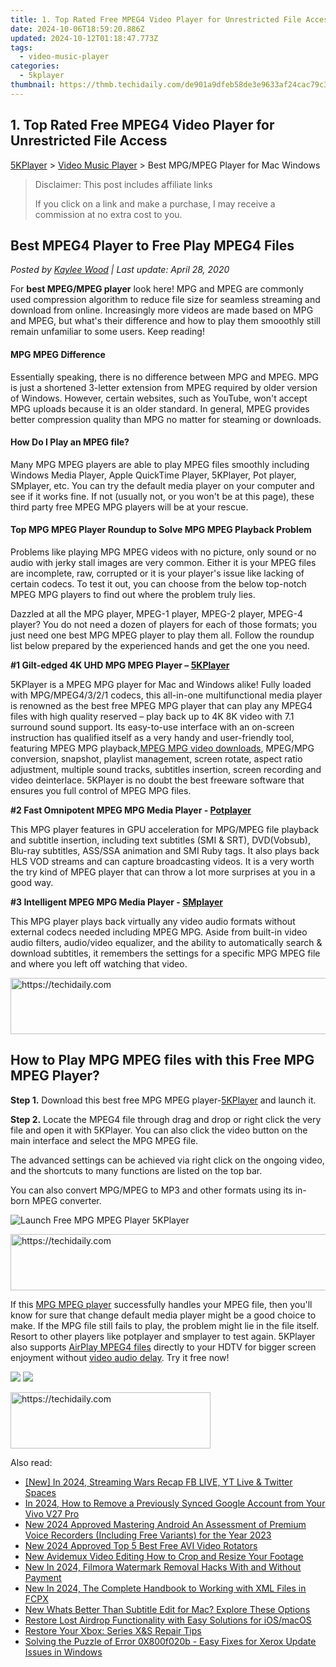 ```yaml
---
title: 1. Top Rated Free MPEG4 Video Player for Unrestricted File Access
date: 2024-10-06T18:59:20.886Z
updated: 2024-10-12T01:18:47.773Z
tags:
  - video-music-player
categories:
  - 5kplayer
thumbnail: https://thmb.techidaily.com/de901a9dfeb58de3e9633af24cac79c38827e6567ccf0cdebe9976885fce2e39.png
---
```


## 1. Top Rated Free MPEG4 Video Player for Unrestricted File Access

[5KPlayer](https://tools.techidaily.com/5kplayer/products/) \> [Video Music Player](https://tools.techidaily.com/5kplayer/video-music-player/) \> Best MPG/MPEG Player for Mac Windows

>  Disclaimer: This post includes affiliate links
>
>  If you click on a link and make a purchase, I may receive a commission at no extra cost to you.
>

## Best MPEG4 Player to Free Play MPEG4 Files

 _Posted by [Kaylee Wood](https://www.quora.com/profile/Amanda-Hu-21) | Last update: April 28, 2020_

For **best MPEG/MPEG player** look here! MPG and MPEG are commonly used compression algorithm to reduce file size for seamless streaming and download from online. Increasingly more videos are made based on MPG and MPEG, but what's their difference and how to play them smooothly still remain unfamiliar to some users. Keep reading! 

#### **MPG MPEG Difference**

Essentially speaking, there is no difference between MPG and MPEG. MPG is just a shortened 3-letter extension from MPEG required by older version of Windows. However, certain websites, such as YouTube, won't accept MPG uploads because it is an older standard. In general, MPEG provides better compression quality than MPG no matter for steaming or downloads. 

#### **How Do I Play an MPEG file?**

Many MPG MPEG players are able to play MPEG files smoothly including Windows Media Player, Apple QuickTime Player, 5KPlayer, Pot player, SMplayer, etc. You can try the default media player on your computer and see if it works fine. If not (usually not, or you won't be at this page), these third party free MPEG MPG players will be at your rescue. 

#### **Top MPG MPEG Player Roundup to Solve MPG MPEG Playback Problem**

Problems like playing MPG MPEG videos with no picture, only sound or no audio with jerky stall images are very common. Either it is your MPEG files are incomplete, raw, corrupted or it is your player's issue like lacking of certain codecs. To test it out, you can choose from the below top-notch MPEG MPG players to find out where the problem truly lies. 

Dazzled at all the MPG player, MPEG-1 player, MPEG-2 player, MPEG-4 player? You do not need a dozen of players for each of those formats; you just need one best MPG MPEG player to play them all. Follow the roundup list below prepared by the experienced hands and get the one you need. 

**#1 Gilt-edged 4K UHD MPG MPEG Player – [5KPlayer](https://tools.techidaily.com/5kplayer/products/)** 

5KPlayer is a MPEG MPG player for Mac and Windows alike! Fully loaded with MPG/MPEG4/3/2/1 codecs, this all-in-one multifunctional media player is renowned as the best free MPEG MPG player that can play any MPEG4 files with high quality reserved – play back up to 4K 8K video with 7.1 surround sound support. Its easy-to-use interface with an on-screen instruction has qualified itself as a very handy and user-friendly tool, featuring MPEG MPG playback,[MPEG MPG video downloads](https://tools.techidaily.com/5kplayer/youtube-download/), MPEG/MPG conversion, snapshot, playlist management, screen rotate, aspect ratio adjustment, multiple sound tracks, subtitles insertion, screen recording and video deinterlace. 5KPlayer is no doubt the best freeware software that ensures you full control of MPEG MPG files.

**#2 Fast Omnipotent MPEG MPG Media Player - [Potplayer](https://potplayer.daum.net/)**

This MPG player features in GPU acceleration for MPG/MPEG file playback and subtitle insertion, including text subtitles (SMI & SRT), DVD(Vobsub), Blu-ray subtitles, ASS/SSA animation and SMI Ruby tags. It also plays back HLS VOD streams and can capture broadcasting videos. It is a very worth the try kind of MPEG player that can throw a lot more surprises at you in a good way.

**#3 Intelligent MPEG MPG Media Player - [SMplayer](http://smplayer.sourceforge.net/)**

This MPG player plays back virtually any video audio formats without external codecs needed including MPEG MPG. Aside from built-in video audio filters, audio/video equalizer, and the ability to automatically search & download subtitles, it remembers the settings for a specific MPG MPEG file and where you left off watching that video. 

<!-- affiliate ads begin -->
<a href="https://appsumo.8odi.net/c/5597632/2123738/7443" target="_top" id="2123738">
  <img src="//a.impactradius-go.com/display-ad/7443-2123738" border="0" alt="https://techidaily.com" width="600" height="90"/>
</a>
<img height="0" width="0" src="https://appsumo.8odi.net/i/5597632/2123738/7443" style="position:absolute;visibility:hidden;" border="0" />
<!-- affiliate ads end -->

## How to Play MPG MPEG files with this Free MPG MPEG Player?

**Step 1\.** Download this best free MPG MPEG player-[5KPlayer](https://tools.techidaily.com/5kplayer/products/) and launch it.

**Step 2.** Locate the MPEG4 file through drag and drop or right click the very file and open it with 5KPlayer. You can also click the video button on the main interface and select the MPG MPEG file.

The advanced settings can be achieved via right click on the ongoing video, and the shortcuts to many functions are listed on the top bar.

You can also convert MPG/MPEG to MP3 and other formats using its in-born MPEG converter.

![Launch Free MPG MPEG Player 5KPlayer](https://www.5kplayer.com/video-music-player/img/youtube-0119-01.png) 

<!-- affiliate ads begin -->
<a href="https://appsumo.8odi.net/c/5597632/2087390/7443" target="_top" id="2087390">
  <img src="//a.impactradius-go.com/display-ad/7443-2087390" border="0" alt="https://techidaily.com" width="728" height="90"/>
</a>
<img height="0" width="0" src="https://appsumo.8odi.net/i/5597632/2087390/7443" style="position:absolute;visibility:hidden;" border="0" />
<!-- affiliate ads end -->

If this [MPG MPEG player](https://tools.techidaily.com/5kplayer/video-music-player/) successfully handles your MPEG file, then you'll know for sure that change default media player might be a good choice to make. If the MPG file still fails to play, the problem might lie in the file itself. Resort to other players like potplayer and smplayer to test again. 5KPlayer also supports [AirPlay MPEG4 files](https://tools.techidaily.com/5kplayer/airplay/) directly to your HDTV for bigger screen enjoyment without [video audio delay](https://tools.techidaily.com/5kplayer/airplay/). Try it free now!

[![](https://www.5kplayer.com/video-music-player/../button/freedownbackwin.png)](https://tools.techidaily.com/5kplayer/products/) [![](https://www.5kplayer.com/video-music-player/../button/freedownbackmac.png)](https://tools.techidaily.com/5kplayer/products/)

<!-- affiliate ads begin -->
<a href="https://wigfever.sjv.io/c/5597632/2014857/22899" target="_top" id="2014857">
  <img src="//a.impactradius-go.com/display-ad/22899-2014857" border="0" alt="https://techidaily.com" width="320" height="90"/>
</a>
<img height="0" width="0" src="https://wigfever.sjv.io/i/5597632/2014857/22899" style="position:absolute;visibility:hidden;" border="0" />
<!-- affiliate ads end -->

<ins class="adsbygoogle"
     style="display:block"
     data-ad-format="autorelaxed"
     data-ad-client="ca-pub-7571918770474297"
     data-ad-slot="1223367746"></ins>

<ins class="adsbygoogle"
     style="display:block"
     data-ad-client="ca-pub-7571918770474297"
     data-ad-slot="8358498916"
     data-ad-format="auto"
     data-full-width-responsive="true"></ins>

<span class="atpl-alsoreadstyle">Also read:</span>
<div><ul>
<li><a href="https://youtube-docs.techidaily.com/n-2024-streaming-wars-recap-fb-live-yt-live-and-twitter-spaces/"><u>[New] In 2024, Streaming Wars Recap FB LIVE, YT Live & Twitter Spaces</u></a></li>
<li><a href="https://android-unlock.techidaily.com/in-2024-how-to-remove-a-previously-synced-google-account-from-your-vivo-v27-pro-by-drfone-android/"><u>In 2024, How to Remove a Previously Synced Google Account from Your Vivo V27 Pro</u></a></li>
<li><a href="https://audio-shaping.techidaily.com/new-2024-approved-mastering-android-an-assessment-of-premium-voice-recorders-including-free-variants-for-the-year-2023/"><u>New 2024 Approved Mastering Android An Assessment of Premium Voice Recorders (Including Free Variants) for the Year 2023</u></a></li>
<li><a href="https://video-creation-software.techidaily.com/new-2024-approved-top-5-best-free-avi-video-rotators/"><u>New 2024 Approved Top 5 Best Free AVI Video Rotators</u></a></li>
<li><a href="https://video-creation-software.techidaily.com/new-avidemux-video-editing-how-to-crop-and-resize-your-footage/"><u>New Avidemux Video Editing How to Crop and Resize Your Footage</u></a></li>
<li><a href="https://video-creation-software.techidaily.com/new-in-2024-filmora-watermark-removal-hacks-with-and-without-payment/"><u>New In 2024, Filmora Watermark Removal Hacks With and Without Payment</u></a></li>
<li><a href="https://video-creation-software.techidaily.com/new-in-2024-the-complete-handbook-to-working-with-xml-files-in-fcpx/"><u>New In 2024, The Complete Handbook to Working with XML Files in FCPX</u></a></li>
<li><a href="https://video-creation-software.techidaily.com/new-whats-better-than-subtitle-edit-for-mac-explore-these-options/"><u>New Whats Better Than Subtitle Edit for Mac? Explore These Options</u></a></li>
<li><a href="https://extra-information.techidaily.com/restore-lost-airdrop-functionality-with-easy-solutions-for-iosmacos/"><u>Restore Lost Airdrop Functionality with Easy Solutions for iOS/macOS</u></a></li>
<li><a href="https://games-able.techidaily.com/restore-your-xbox-series-xands-repair-tips/"><u>Restore Your Xbox: Series X&S Repair Tips</u></a></li>
<li><a href="https://common-error.techidaily.com/solving-the-puzzle-of-error-0x800f020b-easy-fixes-for-xerox-update-issues-in-windows/"><u>Solving the Puzzle of Error 0X800f020b - Easy Fixes for Xerox Update Issues in Windows</u></a></li>
</ul></div>

